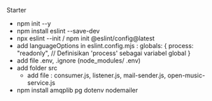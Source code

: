 Starter
- npm init --y
- npm install eslint --save-dev
- npx eslint --init / npm init @eslint/config@latest
- add languageOptions in eslint.config.mjs :
  globals: {
    process: "readonly", // Definisikan 'process' sebagai variabel global
  }
- add file .env, .ignore (node_modules/ .env)
- add folder src
  - add file : consumer.js, listener.js, mail-sender.js, open-music-service.js
- npm install amqplib pg dotenv nodemailer
